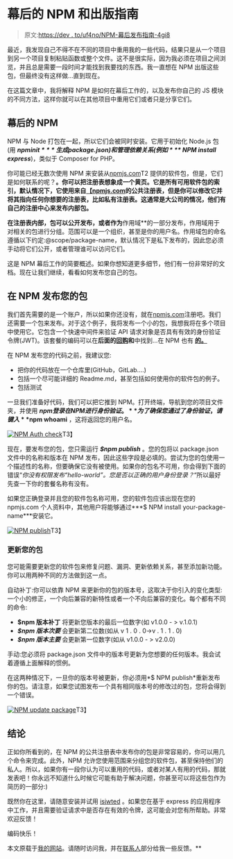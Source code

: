 # 幕后的 NPM 和出版指南

> 原文:[https://dev . to/uf4no/NPM-幕后发布指南-4gi8](https://dev.to/uf4no/npm-behind-the-scenes-and-publish-guide-4gi8)

最近，我发现自己不得不在不同的项目中重用我的一些代码，结果只是从一个项目到另一个项目复制粘贴函数或整个文件。这不是很实际，因为我必须在项目之间浏览，并且总是需要一段时间才能找到我要找的东西。我一直想在 NPM 出版这些包，但最终没有这样做...直到现在。

在这篇文章中，我将解释 NPM 是如何在幕后工作的，以及发布你自己的 JS 模块的不同方法，这样你就可以在其他项目中重用它们或者只是分享它们。

## 幕后的 NPM

NPM 与 Node 打包在一起，所以它们会被同时安装。它用于初始化 Node.js 包(用 ***$npm init*** 生成 package.json)和管理依赖关系(例如***$ NPM install express***)，类似于 Composer for PHP。

你可能已经无数次使用 NPM 来安装从[npmjs.com](https://registry.npmjs.org/ "NPM public registry")T2 提供的软件包，但是，它们是如何联系的呢？**。你可以把注册表想象成一个黄页。它是所有可用软件包的索引，默认情况下，它使用来自[【npmjs.com](https://registry.npmjs.org "NPM public registry")的公共注册表，但是你可以修改它并将其指向任何你想要的注册表，比如私有注册表。这通常是大公司的情况，他们有自己的注册中心来发布内部包。**

 **在注册表内部，包可以公开发布，或者作为**作用域**的一部分发布，作用域用于对相关的包进行分组。范围可以是一个组织，甚至是你的用户名。作用域包的命名遵循以下约定:@scope/package-name，默认情况下是私下发布的，因此您必须手动将它们公开，或者管理谁可以访问它们。

这是 NPM 幕后工作的简要概述。如果你想知道更多细节，他们有一份非常好的文档。现在让我们继续，看看如何发布您自己的包。

## 在 NPM 发布您的包

我们首先需要的是一个账户，所以如果你还没有，就在[npmjs.com](http://www.npmjs.com "NPM main page")注册吧。我们还需要一个包来发布。对于这个例子，我将发布一个小的包，我想我将在多个项目中使用它。它包含一个快速中间件来验证 API 请求对象是否具有有效的身份验证令牌(JWT)。该套餐的编码可以在**后面的[回购](https://gitlab.com/uF4No/isjwted "isjwted in Gitlab")和**中找到...在 NPM 也有 **[的。](https://www.npmjs.com/package/isjwted "isjwted in NPM")**

在 NPM 发布您的代码之前，我建议您:

*   把你的代码放在一个仓库里(GitHub，GitLab....)
*   包括一个尽可能详细的 Readme.md，甚至包括如何使用你的软件包的例子。
*   包括测试

一旦我们准备好代码，我们可以把它推到 NPM。打开终端，导航到您的项目文件夹，并使用 **$npm 登录在 NPM 进行身份验证。**为了确保您通过了身份验证，请键入 **$npm whoami** ，这将返回您的用户名。

[![NPM Auth check](../Images/6dfb2ba4749bc3d0dfc79242678fb16d.png)](https://res.cloudinary.com/practicaldev/image/fetch/s--F3O1fmfm--/c_limit%2Cf_auto%2Cfl_progressive%2Cq_auto%2Cw_880/http://www.antonioufano.com/image_uploads/NPM_Auth.png)T3】

现在，要发布您的包，您只需运行 ***$npm publish*** 。您的包将以 package.json 文件中的名称和版本在 NPM 发布，因此这些字段是必填的。尝试为您的包使用一个描述性的名称，但要确保它没有被使用。如果你的包名不可用，你会得到下面的错误“*你没有权限发布“hello-world”。您是否以正确的用户身份登录？*“所以最好先查一下你的套餐名称有没有。

如果您正确登录并且您的软件包名称可用，您的软件包应该出现在您的 npmjs.com 个人资料中，其他用户将能够通过***$ NPM install your-package-name***安装它。

[![NPM publish](../Images/74f5c9090e71944266a3e7b3ef34b6e5.png)](https://res.cloudinary.com/practicaldev/image/fetch/s--bB3--p7i--/c_limit%2Cf_auto%2Cfl_progressive%2Cq_auto%2Cw_880/http://www.antonioufano.com/image_uploads/NPM_publish.png)T3】

### 更新您的包

您可能需要更新您的软件包来修复问题、漏洞、更新依赖关系，甚至添加新功能。你可以用两种不同的方法做到这一点。

自动补丁:你可以依靠 NPM 来更新你的包的版本号，这取决于你引入的变化类型:一个小的修正，一个向后兼容的新特性或者一个不向后兼容的变化。每个都有不同的命令:

*   **$npm 版本补丁** 将更新您版本的最后一位数字(如 v1.0.0 - > v.1.0.1)
*   ***$npm 版本次要*** 会更新第二位数(如从 v 1 . 0 . 0->v . 1 . 1 . 0)
*   ***$npm 版本主要*** 会更新第一位数字(如从 v1.0.0 - > v2.0.0)

手动:您必须将 package.json 文件中的版本号更新为您想要的任何版本。我会试着遵循上面解释的惯例。

在这两种情况下，一旦你的版本号被更新，你必须用*$ NPM publish*重新发布你的包。请注意，如果您试图发布一个具有相同版本号的修改过的包，您将会得到一个错误。 

[![NPM update package](../Images/f0459128d30dcc398d530c6fdea254c9.png)](https://res.cloudinary.com/practicaldev/image/fetch/s--neYRpWye--/c_limit%2Cf_auto%2Cfl_progressive%2Cq_auto%2Cw_880/http://www.antonioufano.com/image_uploads/NPM_version.png)T3】

## 结论

正如你所看到的，在 NPM 的公共注册表中发布你的包是非常容易的，你可以用几个命令来完成。此外，NPM 允许您使用范围来分组您的软件包，甚至保持他们的私人。所以，如果你有一段你认为可以重用的代码，或者对某人有用的代码，那就发表吧！你永远不知道什么时候它可能有助于解决问题，你甚至可以将这些包作为简历的一部分:)

既然你在这里，请随意安装并试用 [isjwted](https://www.npmjs.com/package/isjwted "isjwted package in NPM") 。如果您在基于 express 的应用程序中工作，并且需要验证请求中是否存在有效的令牌，这可能会对您有所帮助。非常欢迎反馈！

编码快乐！

本文原载于[我的网站](http://www.antonioufano.com)。请随时访问我，并在[联系人](http://www.antonioufano.com/contact)部分给我一些反馈。**